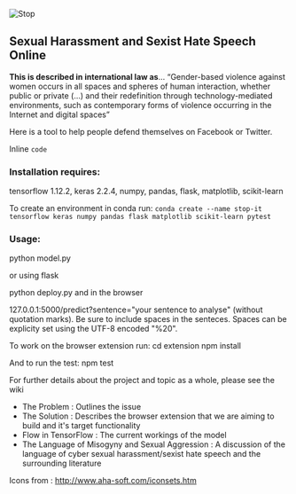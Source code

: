 
![Stop](https://github.com/malteserteresa/stop-it/blob/master/images/icon.png)

## Sexual Harassment and Sexist Hate Speech Online

**This is described in international law as**...
“Gender-based violence against women occurs in all spaces and spheres of
human interaction, whether public or private (...) and their redefinition through technology-mediated
environments, such as contemporary forms of violence occurring in the Internet and digital spaces”


Here is a tool to help people defend themselves on Facebook or Twitter.

Inline `code`

                                                             
### Installation requires:
tensorflow 1.12.2,
keras 2.2.4, 
numpy,
pandas,
flask,
matplotlib,
scikit-learn

To create an environment in conda run: `conda create --name stop-it tensorflow keras numpy pandas flask matplotlib scikit-learn pytest`

### Usage:
python model.py

or using flask

python deploy.py and in the browser

127.0.0.1:5000/predict?sentence="your sentence to analyse" (without quotation marks). Be sure to include spaces in the senteces. Spaces can be explicity set using the UTF-8 encoded "%20".

To work on the browser extension run:
cd extension 
npm install

And to run the test:
npm test

For further details about the project and topic as a whole, please see the wiki

- The Problem : Outlines the issue
- The Solution : Describes the browser extension that we are aiming to build and it's target functionality 
- Flow in TensorFlow : The current workings of the model
- The Language of Misogyny and Sexual Aggression : A discussion of the language of cyber sexual harassment/sexist hate speech and the surrounding literature

Icons from : http://www.aha-soft.com/iconsets.htm
